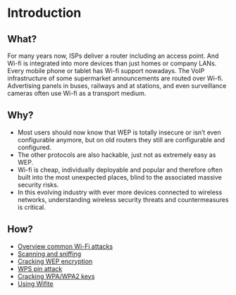 # Introduction

## What?

For many years now, ISPs deliver a router including an access point. And Wi-fi is integrated into more devices than 
just homes or company LANs. Every mobile phone or tablet has Wi-fi support nowadays. The VoIP infrastructure of some 
supermarket announcements are routed over Wi-fi. Advertising panels in buses, railways and at stations, and even 
surveillance cameras often use Wi-fi as a transport medium.

## Why?

* Most users should now know that WEP is totally insecure or isn’t even configurable anymore, but on old routers they 
still are configurable and configured.
* The other protocols are also hackable, just not as extremely easy as WEP.
* Wi-fi is cheap, individually deployable and popular and therefore often built into the most unexpected places, blind 
to the associated massive security risks.
* In this evolving industry with ever more devices connected to wireless networks, understanding wireless security 
threats and countermeasures is critical.

## How?

* [Overview common Wi-Fi attacks](overview.md)
* [Scanning and sniffing](scanning.md)
* [Cracking WEP encryption](wep.md)
* [WPS pin attack](wps-pin.md)
* [Cracking WPA/WPA2 keys](wpa.md)
* [Using Wifite](wifite.md)
